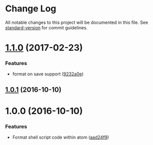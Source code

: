 # Change Log

All notable changes to this project will be documented in this file. See [standard-version](https://github.com/conventional-changelog/standard-version) for commit guidelines.

<a name="1.1.0"></a>
# [1.1.0](https://github.com/focusaurus/atom-format-shell/compare/v1.0.4...v1.1.0) (2017-02-23)


### Features

* format on save support ([9232a0e](https://github.com/focusaurus/atom-format-shell/commit/9232a0e))



<a name="1.0.1"></a>
## [1.0.1](https://github.com/focusaurus/atom-format-shell/compare/v1.0.0...v1.0.1) (2016-10-10)



<a name="1.0.0"></a>
# 1.0.0 (2016-10-10)


### Features

* Format shell script code within atom ([aad24f9](https://github.com/focusaurus/atom-format-shell/commit/aad24f9))
